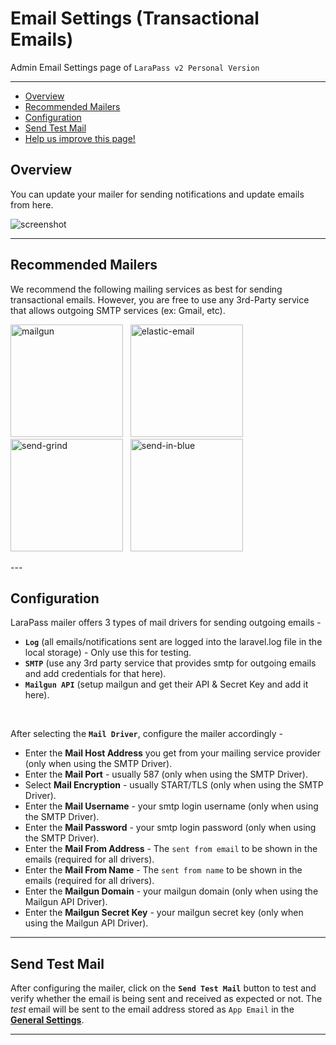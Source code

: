 # Email Settings (Transactional Emails)

Admin Email Settings page of `LaraPass v2 Personal Version`

---

- [Overview](#overview)
- [Recommended Mailers](#recommended)
- [Configuration](#configuration)
- [Send Test Mail](#test)
- [<a href="https://github.com/larapass/LaraPass-v2-Docs/edit/master/resources/docs/personal/admin/email-settings.md" target="_blank"><i class="fa fa-edit"></i> Help us improve this page!</a>](#)

<a name="overview"></a>
## Overview

You can update your mailer for sending notifications and update emails from here.

![screenshot](/screenshots/admin/settings/email-1.png)

---

<a name="recommended"></a>
## Recommended Mailers

We recommend the following mailing services as best for sending transactional emails. However, you are free to use any 3rd-Party service that allows outgoing SMTP services (ex: Gmail, etc).

<p float="left">
  <a href="https://refs.spargon.tech/mailgun"><img src="/brands/mg_logo.png" width="180" alt="mailgun"/></a> &nbsp;
  <a href="https://refs.spargon.tech/elastic-email"><img src="/brands/ee_logo.png" width="180" alt="elastic-email"/></a> &nbsp;
  <a href="https://refs.spargon.tech/send-grid"><img src="/brands/sg_logo.png" width="180" alt="send-grind"/></a> &nbsp;
  <a href="https://refs.spargon.tech/send-in-blue"><img src="/brands/sib_logo.png" width="180" alt="send-in-blue"/></a>
</p>
---

<a name="configuration"></a>
## Configuration

LaraPass mailer offers 3 types of mail drivers for sending outgoing emails - 
+ **`Log`** (all emails/notifications sent are logged into the laravel.log file in the local storage) - Only use this for testing.
+ **`SMTP`** (use any 3rd party service that provides smtp for outgoing emails and add credentials for that here).
+ **`Mailgun API`** (setup mailgun and get their API & Secret Key and add it here).  
<br/>

After selecting the **`Mail Driver`**, configure the mailer accordingly - 

+ Enter the **Mail Host Address** you get from your mailing service provider (only when using the SMTP Driver).
+ Enter the **Mail Port** - usually 587 (only when using the SMTP Driver).
+ Select **Mail Encryption** - usually START/TLS (only when using the SMTP Driver).
+ Enter the **Mail Username** - your smtp login username (only when using the SMTP Driver).
+ Enter the **Mail Password** - your smtp login password (only when using the SMTP Driver).
+ Enter the **Mail From Address** - The `sent from email` to be shown in the emails (required for all drivers).
+ Enter the **Mail From Name** - The `sent from name` to be shown in the emails (required for all drivers).
+ Enter the **Mailgun Domain** - your mailgun domain (only when using the Mailgun API Driver).
+ Enter the **Mailgun Secret Key** - your mailgun secret key (only when using the Mailgun API Driver).

---

<a name="test"></a>
## Send Test Mail

After configuring the mailer, click on the **`Send Test Mail`** button to test and verify whether the email is being sent and received as expected or not. The *test* email will be sent to the email address stored as `App Email` in the [**General Settings**](general-settings).

---
<br />
<larecipe-feedback message="Thankyou for your feedback!">
</larecipe-feedback>  

